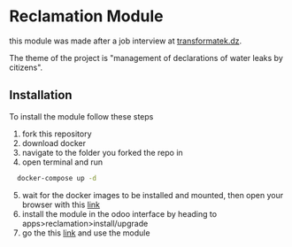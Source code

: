
# Reclamation Module

this module was made after a job interview at [transformatek.dz](http://transformatek.dz/fr/).

The theme of the project is "management of declarations of water leaks by citizens".

## Installation

To install the module follow these steps

1. fork this repository
2. download docker
3. navigate to the folder you forked the repo in
4. open terminal and run
```bash
  docker-compose up -d
```
5. wait for the docker images to be installed and mounted, then open your browser with this [link](http://localhost:8069/)
6. install the module in the odoo interface by heading to apps>reclamation>install/upgrade
7. go the this [link](http://localhost:8069/reclamations) and use the module


    
